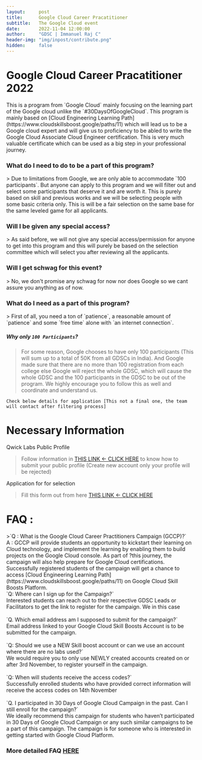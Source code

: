```yaml
---
layout:     post
title:      Google Cloud Career Pracatitioner
subtitle:   The Google Cloud event
date:       2022-11-04 12:00:00
author:     "GDSC | Immanuel Raj C"
header-img: "img/inpost/contribute.png"
hidden:     false
---
```

<h1>Google Cloud Career Pracatitioner 2022</h1>
This is a program from `Google Cloud` mainly focusing on the learning part of the Google cloud unlike the `#30DaysOfGoogleCloud`. This program is mainly based on [Cloud Engineering Learning Path](https://www.cloudskillsboost.google/paths/11) which will lead us to be a Google cloud expert and will give us to proficiency to be abled to write the Google Cloud Associate Cloud Engineer certification. This is very much valuable certificate which can be used as a big step in your professional journey.

<h3>What do I need to do to be a part of this program?</h3>
> Due to limitations from Google, we are only able to accommodate `100 participants`. But anyone can apply to this program and we will filter out and select some participants that deserve it and are worth it. This is purely based on skill and previous works and we will be selecting people with some basic criteria only. This is will be a fair selection on the same base for the same leveled game for all applicants.

<h3>Will I be given any special access?</h3>
> As said before, we will not give any special access/permission for anyone to get into this program and this will purely be based on the selection committee which will select you after reviewing all the applicants.

<h3>Will I get schwag for this event?</h3>
> No, we don't promise any schwag for now nor does Google so we cant assure you anything as of now.

<h3>What do I need as a part of this program?</h3>
> First of all, you need a ton of `patience`, a reasonable amount of `patience` and some `free time` alone with `an internet connection`.

##### Why only `100 Participants`?
> For some reason, Google chooses to have only 100 participants (This will sum up to a total of 50K from all GDSCs in India). And Google made sure that there are no more than 100 registration from each college else Google will reject the whole GDSC, which will cause the whole GDSC and the 100 participants in the GDSC to be out of the program. We highly encourage you to follow this as well and coordinate and understand us.

`Check below details for application [This not a final one, the team will contact after filtering process]`

# Necessary Information

Qwick Labs Public Profile
> Follow information in [THIS LINK <- CLICK HERE](https://www.youtube.com/watch?v=qFzNqjGYB9Y) to know how to submit your public profile (Create new account only your profile will be rejected)

Application for for selection
> Fill this form out from here [THIS LINK <- CLICK HERE](https://forms.gle/rCTnAtsc5bYdTR6S6)

<h1>FAQ :</h1>
>`Q : What is the Google Cloud Career Practitioners Campaign (GCCP)?`
<br>
A : GCCP will provide students an opportunity to kickstart their learning on Cloud technology, and implement the learning by enabling them to build projects on the Google Cloud console. As part of ?this journey, the campaign will also help prepare for Google Cloud certifications. Successfully registered students of the campaign will get a chance to access [Cloud Engineering Learning Path](https://www.cloudskillsboost.google/paths/11) on Google Cloud Skill Boosts Platform.
<br>
`Q: Where can I sign up for the Campaign?`
<br>
Interested students can reach out to their respective GDSC Leads or Facilitators to get the link to register for the campaign. We in this case
<br>
<br>
`Q. Which email address am I supposed to submit for the campaign?`
<br>
Email address linked to your Google Cloud Skill Boosts Account is to be submitted for the campaign.
<br>
<br>
`Q: Should we use a NEW Skill boost account or can we use an account where there are no labs used?`
<br>
We would require you to only use NEWLY created accounts created on or after 3rd November, to register yourself in the campaign.
<br>
<br>
`Q: When will students receive the access codes?`
<br>
Successfully enrolled students who have provided correct information will receive the access codes on 14th November
<br>
<br>
`Q. I participated in 30 Days of Google Cloud Campaign in the past. Can I still enroll for the campaign?`
<br>
We ideally recommend this campaign for students who haven’t participated in 30 Days of Google Cloud Campaign or any such similar campaigns to be a part of this campaign. The campaign is for someone who is interested in getting started with Google Cloud Platform. 
<br>

### More detailed FAQ [HERE](https://docs.google.com/document/u/0/d/14ZVxcHySQVzn5XVlYWvOtJlzPzk_f77fbOolds0XQi8/mobilebasic)